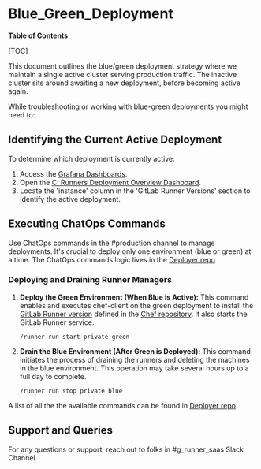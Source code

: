 # Blue_Green_Deployment

**Table of Contents**

[TOC]

This document outlines the blue/green deployment strategy where we maintain a single active cluster serving production traffic. The inactive cluster sits around awaiting a new deployment, before becoming active again.

While troubleshooting or working with blue-green deployments you might need to:

## Identifying the Current Active Deployment

To determine which deployment is currently active:

1. Access the [Grafana Dashboards](https://dashboards.gitlab.net/login).
2. Open the [CI Runners Deployment Overview Dashboard](https://dashboards.gitlab.net/d/ci-runners-deployment/ci-runners3a-deployment-overview?orgId=1).
3. Locate the 'instance' column in the 'GitLab Runner Versions' section to identify the active deployment.

## Executing ChatOps Commands

Use ChatOps commands in the #production channel to manage deployments. It's crucial to deploy only one environment (blue or green) at a time.
The ChatOps commands logic lives in the [Deployer repo](https://gitlab.com/gitlab-com/gl-infra/ci-runners/deployer)

### Deploying and Draining Runner Managers

1. **Deploy the Green Environment (When Blue is Active):** This command enables and executes chef-client on the green deployment to install the [GitLab Runner version](https://gitlab.com/gitlab-com/gl-infra/chef-repo/-/blob/master/roles/runners-manager-private-blue.json?ref_type=heads#L13) defined in the [Chef repository](https://gitlab.com/gitlab-com/gl-infra/chef-repo/-/blob/master/roles/runners-manager-private-blue.json?ref_type=heads). It also starts the GitLab Runner service.

    `/runner run start private green`

2. **Drain the Blue Environment (After Green is Deployed):** This command initiates the process of draining the runners and deleting the machines in the blue environment. This operation may take several hours up to a full day to complete.

    `/runner run stop private blue`

A list of all the the available commands can be found in [Deployer repo](https://gitlab.com/gitlab-com/gl-infra/ci-runners/deployer/-/blob/main/.gitlab-ci.yml?ref_type=heads#L102-115)

## Support and Queries

For any questions or support,  reach out to folks in #g_runner_saas Slack Channel.
